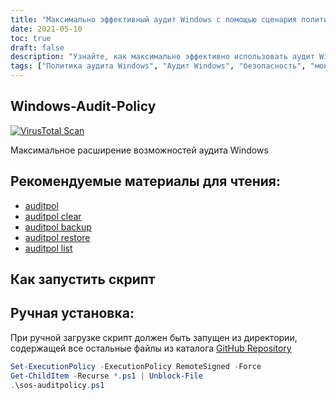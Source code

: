 ```yaml
---
title: "Максимально эффективный аудит Windows с помощью сценария политики аудита Windows"
date: 2021-05-10
toc: true
draft: false
description: "Узнайте, как максимально эффективно использовать аудит Windows путем применения сценария политики аудита Windows для повышения уровня безопасности и контроля."
tags: ["Политика аудита Windows", "Аудит Windows", "безопасность", "мониторинг", "auditpol", "Команды Windows", "Безопасность Windows", "конфигурация аудита", "политики безопасности", "журналы событий", "мониторинг системы", "Сервер Windows", "передовые методы обеспечения безопасности", "кибербезопасность", "анализ журнала", "соблюдение требований безопасности", "реагирование на инциденты", "средства мониторинга безопасности", "привилегированный доступ", "Администрирование Windows", "скриптинг", "системное администрирование", "информационная безопасность", "аудит соответствия", "Усиление защиты Windows", "средства контроля безопасности", "автоматизация системы безопасности", "управление журналом", "Параметры безопасности Windows"]
---
```


## Windows-Audit-Policy

[![VirusTotal Scan](https://github.com/simeononsecurity/Windows-Audit-Policy/actions/workflows/virustotal.yml/badge.svg)](https://github.com/simeononsecurity/Windows-Audit-Policy/actions/workflows/virustotal.yml)

Максимальное расширение возможностей аудита Windows

## Рекомендуемые материалы для чтения:
  - [auditpol](https://docs.microsoft.com/en-us/windows-server/administration/windows-commands/auditpol)
  - [auditpol clear](https://docs.microsoft.com/en-us/windows-server/administration/windows-commands/auditpol-clear)
  - [auditpol backup](https://docs.microsoft.com/en-us/windows-server/administration/windows-commands/auditpol-backup)
  - [auditpol restore](https://docs.microsoft.com/en-us/windows-server/administration/windows-commands/auditpol-restore)
  - [auditpol list](https://docs.microsoft.com/en-us/windows-server/administration/windows-commands/auditpol-list)

## Как запустить скрипт
## Ручная установка:
При ручной загрузке скрипт должен быть запущен из директории, содержащей все остальные файлы из каталога [GitHub Repository](https://github.com/simeononsecurity/Windows-Audit-Policy)
```powershell
Set-ExecutionPolicy -ExecutionPolicy RemoteSigned -Force
Get-ChildItem -Recurse *.ps1 | Unblock-File
.\sos-auditpolicy.ps1
```
